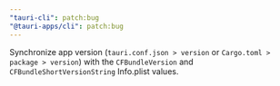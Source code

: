 ```yaml
---
"tauri-cli": patch:bug
"@tauri-apps/cli": patch:bug
---
```


Synchronize app version (`tauri.conf.json > version` or `Cargo.toml > package > version`) with the `CFBundleVersion` and `CFBundleShortVersionString` Info.plist values.
